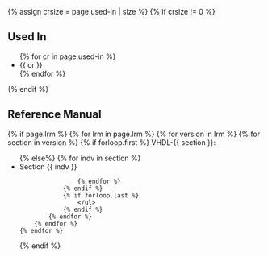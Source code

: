 {% assign crsize = page.used-in | size %}
{% if crsize != 0 %}
<h2>Used In</h2>
<ul>
    {% for cr in page.used-in %}
        <li>{{ cr }}</li>
    {% endfor %}
</ul>
{% endif %}

<h2>Reference Manual</h2>

{% if page.lrm %}
    {% for lrm in page.lrm %}
        {% for version in lrm %}
            {% for section in version %}
                {% if forloop.first %}
                    VHDL-{{ section }}:
                    <ul>
                {% else%}
                    {% for indv in section %}
                    <li>Section {{ indv }}</li>

                    {% endfor %}
                {% endif %}
                {% if forloop.last %}
                    </ul>
                {% endif %}
            {% endfor %}
        {% endfor %}
    {% endfor %}
{% endif %}
